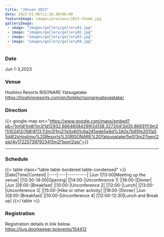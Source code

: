 ```yaml
---
title: "JOnsen 2023"
date: 2023-01-06T11:16:38+06:00
featureImage: images/previous/2023-thumb.jpg
galleryImage: 
 - image: "images/gallery/gallery01.jpg"
 - image: "images/gallery/gallery02.jpg"
 - image: "images/gallery/gallery03.jpg"
 - image: "images/gallery/gallery04.jpg"
---
```

  ### Date

  Jun 1-3,2023

  ### Venue

  Hoshino Resorts RISONARE Yatsugatake  
  <https://hoshinoresorts.com/en/hotels/risonareyatsugatake/>

  ### Direction

  {{< google-map src="https://www.google.com/maps/embed?pb=!1m14!1m8!1m3!1d12932.68646584299!2d138.327204!3d35.869311!3m2!1i1024!2i768!4f13.1!3m3!1m2!1s0x601c6a245ede5e8d%3A0x7b95fe2011a55d4!2sHoshino%20Resorts%20RISONARE%20Yatsugatake!5e0!3m2!1sen!2sjp!4v1722573979234!5m2!1sen!2sjp">}}  

  ---

  ### Schedule

  {{< table class="table table-bordered table-condensed" >}}
  |Date|Time|Content|
  |----|----|----------|
  |Jun 1|13:00|Meeting up the venue|
  ||13:30-14:00|Opening|
  ||14:00-|Unconference 1|
  ||18:00-|Dinner|
  |Jun 2|8:00-|Breakfast|
  ||10:00-|Unconference 2|
  ||12:00-|Lunch|
  ||13:00-|Unconference 3|
  ||15:00-|Hike or other activity|
  ||19:00-|Dinner|
  |Jun 3|8:00-|Breakfast|
  ||10:00-|Unconference 4|
  ||12:00-12:30|Lunch and Break up|
  {{</ table >}}

  ### Registration
  Registration details in link below.  
  <https://jjug.doorkeeper.jp/events/154412>